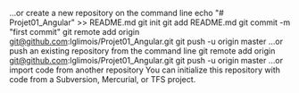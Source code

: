 …or create a new repository on the command line
echo "# Projet01_Angular" >> README.md
git init
git add README.md
git commit -m "first commit"
git remote add origin git@github.com:lglimois/Projet01_Angular.git
git push -u origin master
…or push an existing repository from the command line
git remote add origin git@github.com:lglimois/Projet01_Angular.git
git push -u origin master
…or import code from another repository
You can initialize this repository with code from a Subversion, Mercurial, or TFS project.

